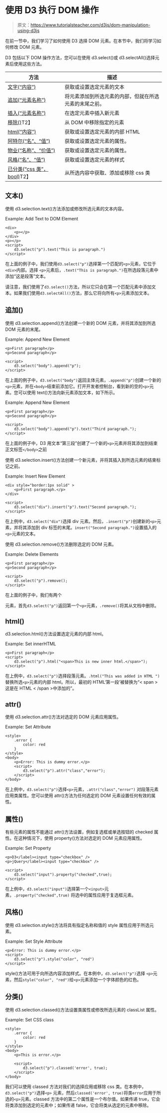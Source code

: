 # 使用 D3 执行 DOM 操作

> 原文：<https://www.tutorialsteacher.com/d3js/dom-manipulation-using-d3js>

在前一节中，我们学习了如何使用 D3 选择 DOM 元素。在本节中，我们将学习如何修改 DOM 元素。

D3 包括以下 DOM 操作方法，您可以在使用 d3.select()或 d3.selectAll()选择元素后使用这些方法。

| 方法 | 描述 |
| --- | --- |
| [文字(“内容”)](#text) | 获取或设置选定元素的文本 |
| [追加(“元素名称”)](#append) | 将元素添加到所选元素的内部，但就在所选元素的末尾之前。 |
| [插入(“元素名称”)](#append) | 在选定元素中插入新元素 |
| [移除()](#remove)T2】 | 从 DOM 中移除指定的元素 |
| [html(“内容”)](#html) | 获取或设置选定元素的内部 HTML |
| [阿特尔(“名”、“值”)](#attr) | 获取或设置选定元素的属性。 |
| [物业(“名称”、“价值”)](#property) | 获取或设置选定元素的属性。 |
| [风格(“名”、“值”)](#style) | 获取或设置选定元素的样式 |
| [已分类(“css 类”，bool)](#classed)T2】 | 从所选内容中获取、添加或移除 css 类 |

## 文本()

使用 d3.selection.text()方法添加或修改所选元素的文本内容。

Example: Add Text to DOM Element

```
<div>
    <p></p>
</div>
<p></p>
<script>
    d3.select("p").text("This is paragraph.")
</script>
```

在上面的例子中，我们使用`d3.select("p")`选择第一个匹配的`<p>`元素，它位于`<div>`内部。选择 `<p>`元素后，`.text("This is paragraph.")`在所选段落元素中添加“这是段落”文本。

请注意，我们使用了`d3.select()`方法，所以它只会在第一个匹配元素中添加文本。如果我们使用`d3.selectAll()`方法，那么它将向所有`<p>`元素添加文本。

## 追加()

使用 d3.selection.append()方法创建一个新的 DOM 元素，并将其添加到所选 DOM 元素的末尾。

Example: Append New Element

```
<p>First paragraph</p>
<p>Second paragraph</p>

<script>
    d3.select("body").append("p");
</script>
```

在上面的例子中，`d3.select("body")`返回主体元素，`.append("p")`创建一个新的 `<p>`元素，并在`<body>`结束前添加它。打开开发者控制台，看到新的空的`<p>`元素。您可以使用 text()方法向新元素添加文本，如下所示。

Example: Append New Element

```
<p>First paragraph</p>
<p>Second paragraph</p>

<script>
    d3.select("body").append("p").text("Third paragraph.");
</script>
```

在上面的例子中，D3 用文本“第三段”创建了一个新的`<p>`元素并将其添加到结束正文标签`</body>`之前

使用 d3.selection.insert()方法创建一个新元素，并将其插入到所选元素的结束标记之前。

Example: Insert New Element

```
<div style="border:1px solid" >
    <p>First paragraph.</p>
</div>

<script>
    d3.select("div").insert("p").text("Second paragraph.");
</script>
```

在上例中，`d3.select("div")`选择 div 元素。然后，`.insert("p")`创建新的`<p>`元素，并将其添加到 div 标签的末尾。`insert("Second paragraph.")`设置插入的`<p>`元素的文本。

使用 d3.selection.remove()方法删除选定的 DOM 元素。

Example: Delete Elements

```
<p>First paragraph</p>
<p>Second paragraph</p>

<script>
    d3.select("p").remove();
</script> 
```

在上面的例子中，我们有两个

元素，首先`d3.select("p")`返回第一个`<p>`元素，`.remove()`将其从文档中删除。

## html()

d3.selection.html()方法设置选定元素的内部 html。

Example: Set innerHTML

```
<p>First paragraph</p>
<script>
    d3.select("p").html("<span>This is new inner html.</span>");
</script> 
```

在上例中，`d3.select("p")`选择段落元素。`.html("This was added in HTML ")`替换所选`<p>`元素的内部 html。所以，最初的 HTML‘第一段’被替换为“< span >这是在 HTML < /span >中添加的”。

## attr()

使用 d3.selection.attr()方法对选定的 DOM 元素应用属性。

Example: Set Attribute

```
<style>
    .error {
        color: red
    }
</style>
<body>
    <p>Error: This is dummy error.</p>
    <script>
        d3.select("p").attr("class","error");
    </script>
</body> 
```

在上例中，`d3.select("p")`选择`<p>`元素，`.attr("class","error")` 对段落元素应用类属性。您可以使用 attr()方法为任何选定的 DOM 元素设置任何有效的属性。

## 属性()

有些元素的属性不能通过 attr()方法设置，例如复选框或单选按钮的 checked 属性。在这种情况下，使用 property()方法对选定的 DOM 元素应用属性。

Example: Set Property

```
<p>D3</label><input type="checkbox" />
<p>jQuery</label><input type="checkbox" />

<script>
    d3.select("input").property("checked",true);
</script> 
```

在上例中，`d3.select("input")`选择第一个`<input>`元素，`.property("checked",true)` 将选中的属性应用于复选框元素。

## 风格()

使用 d3.selection.style()方法将具有指定名称和值的 style 属性应用于所选元素。

Example: Set Style Attribute

```
<p>Error: This is dummy error.</p>
<script>
    d3.select("p").style("color", "red")
</script> 
```

style()方法可用于向所选内容添加样式。在本例中，`d3.select("p")`选择 `<p>`元素，然后`style("color", "red")`给`<p>`元素添加一个字体颜色的红色。

## 分类()

使用 d3.selection.classed()方法设置类属性或修改所选元素的 classList 属性。

Example: Set CSS class

```
<style>
    .error {
        color: red
    }
</style>
<body>
    <p>This is error.</p>

    <script>
        d3.select("p").classed('error', true);
    </script>
</body> 
```

我们可以使用 classed 方法对我们的选择应用或移除 css 类。在本例中，`d3.select("p")`选择`<p>` 元素，然后`classed('error', true)`将类`error`应用于所选的`<p>`元素。classed 方法中的第二个属性是一个布尔值。如果传递 true，它会将类添加到选定的元素中；如果传递 false，它会将类从选定的元素中移除。